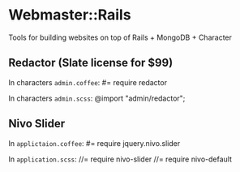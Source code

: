 Webmaster::Rails
===============

Tools for building websites on top of Rails + MongoDB + Character


## Redactor (Slate license for $99)

In characters ```admin.coffee```:
    #= require redactor

In characters ```admin.scss```:
    @import "admin/redactor";


## Nivo Slider

In ```applictaion.coffee```:
    #= require jquery.nivo.slider

In ```application.scss```:
    //= require nivo-slider
    //= require nivo-default